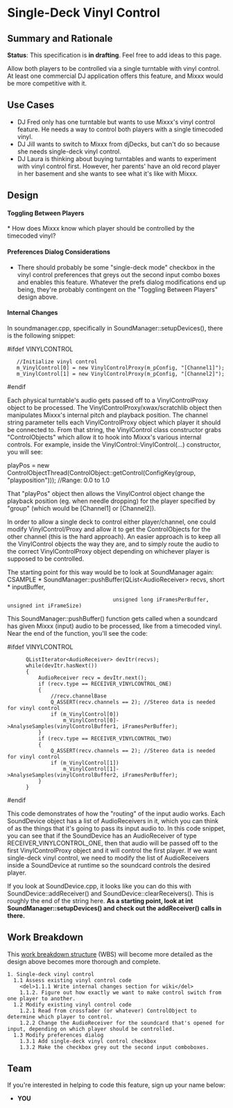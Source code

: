 # Single-Deck Vinyl Control

## Summary and Rationale

**Status**: This specification is **in drafting**. Feel free to add
ideas to this page.

Allow both players to be controlled via a single turntable with vinyl
control. At least one commercial DJ application offers this feature, and
Mixxx would be more competitive with it.

## Use Cases

  - DJ Fred only has one turntable but wants to use Mixxx's vinyl
    control feature. He needs a way to control both players with a
    single timecoded vinyl.
  - DJ Jill wants to switch to Mixxx from djDecks, but can't do so
    because she needs single-deck vinyl control.
  - DJ Laura is thinking about buying turntables and wants to experiment
    with vinyl control first. However, her parents' have an old record
    player in her basement and she wants to see what it's like with
    Mixxx.

## Design

#### Toggling Between Players

\* How does Mixxx know which player should be controlled by the
timecoded vinyl?

#### Preferences Dialog Considerations

  - There should probably be some "single-deck mode" checkbox in the
    vinyl control preferences that greys out the second input combo
    boxes and enables this feature. Whatever the prefs dialog
    modifications end up being, they're probably contingent on the
    "Toggling Between Players" design above.

#### Internal Changes

In soundmanager.cpp, specifically in SoundManager::setupDevices(), there
is the following snippet:

\#ifdef <span class="underline">VINYLCONTROL</span>

``` 
   //Initialize vinyl control
   m_VinylControl[0] = new VinylControlProxy(m_pConfig, "[Channel1]");
   m_VinylControl[1] = new VinylControlProxy(m_pConfig, "[Channel2]");
```

\#endif

Each physical turntable's audio gets passed off to a VinylControlProxy
object to be processed. The VinylControlProxy/xwax/scratchlib object
then manipulates Mixxx's internal pitch and playback position. The
channel string parameter tells each VinylControlProxy object which
player it should be connected to. From that string, the VinylControl
class constructor grabs "ControlObjects" which allow it to hook into
Mixxx's various internal controls. For example, inside the
VinylControl::VinylControl(...) constructor, you will see:

playPos = new
ControlObjectThread(ControlObject::getControl(ConfigKey(group,
"playposition"))); //Range: 0.0 to 1.0

That "playPos" object then allows the VinylControl object change the
playback position (eg. when needle dropping) for the player specified by
"group" (which would be \[Channel1\] or \[Channel2\]).

In order to allow a single deck to control either player/channel, one
could modify VinylControl/Proxy and allow it to get the ControlObjects
for the other channel (this is the hard approach). An easier approach is
to keep all the VinylControl objects the way they are, and to simply
route the audio to the correct VinylControlProxy object depending on
whichever player is supposed to be controlled.

The starting point for this way would be to look at SoundManager again:
CSAMPLE \* SoundManager::pushBuffer(QList\<AudioReceiver\> recvs, short
\* inputBuffer,

``` 
                                  unsigned long iFramesPerBuffer, unsigned int iFrameSize)
```

This SoundManager::pushBuffer() function gets called when a soundcard
has given Mixxx (input) audio to be processed, like from a timecoded
vinyl. Near the end of the function, you'll see the code:

\#ifdef <span class="underline">VINYLCONTROL</span>

``` 
      QListIterator<AudioReceiver> devItr(recvs);
      while(devItr.hasNext())
      {
          AudioReceiver recv = devItr.next();
          if (recv.type == RECEIVER_VINYLCONTROL_ONE)
          {
              //recv.channelBase
              Q_ASSERT(recv.channels == 2); //Stereo data is needed for vinyl control
              if (m_VinylControl[0])
                  m_VinylControl[0]->AnalyseSamples(vinylControlBuffer1, iFramesPerBuffer);
          }
          if (recv.type == RECEIVER_VINYLCONTROL_TWO)
          {
              Q_ASSERT(recv.channels == 2); //Stereo data is needed for vinyl control
              if (m_VinylControl[1])
                  m_VinylControl[1]->AnalyseSamples(vinylControlBuffer2, iFramesPerBuffer);
          }
      }
```

\#endif

This code demonstrates of how the "routing" of the input audio works.
Each SoundDevice object has a list of AudioReceivers in it, which you
can think of as the things that it's going to pass its input audio to.
In this code snippet, you can see that if the SoundDevice has an
AudioReceiver of type RECEIVER\_VINYLCONTROL\_ONE, then that audio will
be passed off to the first VinylControlProxy object and it will control
the first player. If we want single-deck vinyl control, we need to
modify the list of AudioReceivers inside a SoundDevice at runtime so the
soundcard controls the desired player.

If you look at SoundDevice.cpp, it looks like you can do this with
SoundDevice::addReceiver() and SoundDevice::clearReceivers(). This is
roughly the end of the string here. **As a starting point, look at int
SoundManager::setupDevices() and check out the addReceiver() calls in
there.**

## Work Breakdown

This [work breakdown
structure](http://en.wikipedia.org/wiki/Work_breakdown_structure) (WBS)
will become more detailed as the design above becomes more thorough and
complete.

``` 
1. Single-deck vinyl control
  1.1 Assess existing vinyl control code
    <del>1.1.1 Write internal changes section for wiki</del>
    1.1.2. Figure out how exactly we want to make control switch from one player to another.
  1.2 Modify existing vinyl control code
    1.2.1 Read from crossfader (or whatever) ControlObject to determine which player to control.
    1.2.2 Change the AudioReceiver for the soundcard that's opened for input, depending on which player should be controlled. 
  1.3 Modify preferences dialog
    1.3.1 Add single-deck vinyl control checkbox
    1.3.2 Make the checkbox grey out the second input comboboxes. 
```

## Team

If you're interested in helping to code this feature, sign up your name
below:

  - **YOU**
